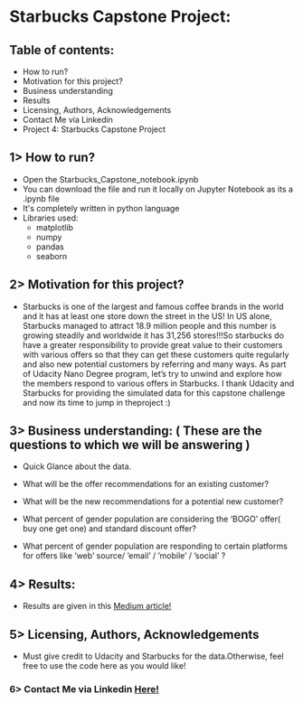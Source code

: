 # Starbucks Capstone Project:

## Table of contents:

-  How to run?
-  Motivation for this project?
-  Business understanding
-  Results
-  Licensing, Authors, Acknowledgements
-  Contact Me via Linkedin
-  Project 4: Starbucks Capstone Project

## 1> How to run?
- Open the Starbucks_Capstone_notebook.ipynb
- You can download the file and run it locally on Jupyter Notebook as its a .ipynb file
- It's completely written in python language
- Libraries used: 
    - matplotlib
    - numpy
    - pandas
    - seaborn
    
## 2> Motivation for this project?
- Starbucks is one of the largest and famous coffee brands in the world and it has at least one store down the street in the US! In US alone, Starbucks managed to     attract 18.9 million people and this number is growing steadily and worldwide it has 31,256 stores!!!So starbucks do have a greater responsibility to provide       great value to their customers with various offers so that they can get these customers quite regularly and also new potential customers by referring and many       ways. As part of Udacity Nano Degree program, let’s try to unwind and explore how the members respond to various offers in Starbucks. I thank Udacity and           Starbucks for providing the simulated data for this capstone challenge and now its time to jump in theproject :)

## 3> Business understanding: ( These are the questions to which we will be answering )
- Quick Glance about the data. 

- What will be the offer recommendations for an existing customer?

- What will be the new recommendations for a potential new customer?

- What percent of gender population are considering the ‘BOGO’ offer( buy one get one) and standard discount offer?

- What percent of gender population are responding to certain platforms for offers like ‘web’ source/ ’email’ / ’mobile’ / ’social’ ?

## 4> Results:
- Results are given in this <a href="https://kaushiktummala55.medium.com/starbucks-capstone-challenge-using-funksvd-b08f9f8f983b">Medium article!</a>

## 5> Licensing, Authors, Acknowledgements
- Must give credit to Udacity and Starbucks for the data.Otherwise, feel free to use the code here as you would like!

### 6> Contact Me via Linkedin <a href="https://www.linkedin.com/in/kaushik-tummalapalli/">Here!</a>

